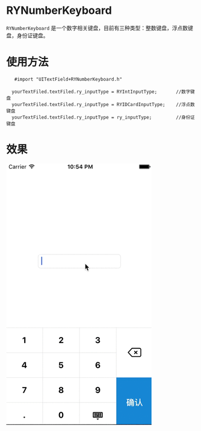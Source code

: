 # RYNumberKeyboard

`RYNumberKeyboard` 是一个数字相关键盘，目前有三种类型：整数键盘，浮点数键盘，身份证键盘。

# 使用方法

```
   #import "UITextField+RYNumberKeyboard.h"
  
  yourTextFiled.textFiled.ry_inputType = RYIntInputType;       //数字键盘
  yourTextFiled.textFiled.ry_inputType = RYIDCardInputType;    //浮点数键盘
  yourTextFiled.textFiled.ry_inputType = ry_inputType;         //身份证键盘
```

# 效果

![RYNumberKeyboard](https://github.com/Resory/Images/blob/master/RYNumberKeyboard.gif)

